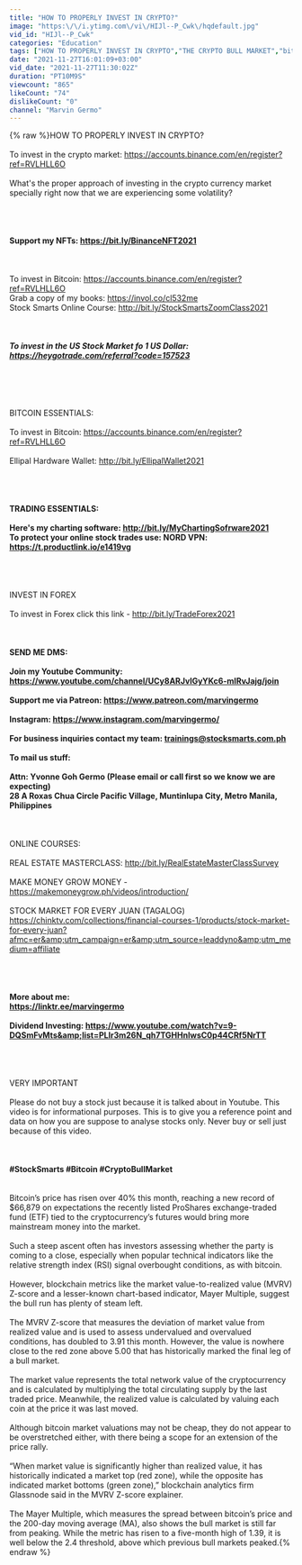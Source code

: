 ```yaml
---
title: "HOW TO PROPERLY INVEST IN CRYPTO?"
image: "https:\/\/i.ytimg.com\/vi\/HIJl--P_Cwk\/hqdefault.jpg"
vid_id: "HIJl--P_Cwk"
categories: "Education"
tags: ["HOW TO PROPERLY INVEST IN CRYPTO","THE CRYPTO BULL MARKET","bitcoin"]
date: "2021-11-27T16:01:09+03:00"
vid_date: "2021-11-27T11:30:02Z"
duration: "PT10M9S"
viewcount: "865"
likeCount: "74"
dislikeCount: "0"
channel: "Marvin Germo"
---
```

{% raw %}HOW TO PROPERLY INVEST IN CRYPTO?<br /><br />To invest in the crypto market: <a rel="nofollow" target="blank" href="https://accounts.binance.com/en/register?ref=RVLHLL6O">https://accounts.binance.com/en/register?ref=RVLHLL6O</a><br /><br />What's the proper approach of investing in the crypto currency market specially right now that we are experiencing some volatility?<br /><br /><br />______________________________<br /><br />Support my NFTs: <a rel="nofollow" target="blank" href="https://bit.ly/BinanceNFT2021">https://bit.ly/BinanceNFT2021</a><br /><br />______________________________<br /><br />To invest in Bitcoin: <a rel="nofollow" target="blank" href="https://accounts.binance.com/en/register?ref=RVLHLL6O">https://accounts.binance.com/en/register?ref=RVLHLL6O</a><br />Grab a copy of my books: <a rel="nofollow" target="blank" href="https://invol.co/cl532me">https://invol.co/cl532me</a><br />Stock Smarts Online Course: <a rel="nofollow" target="blank" href="http://bit.ly/StockSmartsZoomClass2021">http://bit.ly/StockSmartsZoomClass2021</a><br /><br />_______________________________________<br /><br />To invest in the US Stock Market fo 1 US Dollar: <a rel="nofollow" target="blank" href="https://heygotrade.com/referral?code=157523">https://heygotrade.com/referral?code=157523</a><br /><br /><br />_______________________________________<br /><br /><br />BITCOIN ESSENTIALS:<br /><br />To invest in Bitcoin: <a rel="nofollow" target="blank" href="https://accounts.binance.com/en/register?ref=RVLHLL6O">https://accounts.binance.com/en/register?ref=RVLHLL6O</a><br /><br />Ellipal Hardware Wallet: <a rel="nofollow" target="blank" href="http://bit.ly/EllipalWallet2021">http://bit.ly/EllipalWallet2021</a><br /><br /><br />______________________________________<br /><br />TRADING ESSENTIALS:<br /><br />Here's my charting software: <a rel="nofollow" target="blank" href="http://bit.ly/MyChartingSofrware2021">http://bit.ly/MyChartingSofrware2021</a><br />To protect your online stock trades use: NORD VPN: <a rel="nofollow" target="blank" href="https://t.productlink.io/e1419vg">https://t.productlink.io/e1419vg</a><br /><br /><br />______________________________________<br /><br />INVEST IN FOREX<br /><br />To invest in Forex click this link - <a rel="nofollow" target="blank" href="http://bit.ly/TradeForex2021">http://bit.ly/TradeForex2021</a><br /><br />______________________________________<br /><br />SEND ME DMS:<br /><br />Join my Youtube Community: <a rel="nofollow" target="blank" href="https://www.youtube.com/channel/UCy8ARJvlGyYKc6-mIRvJajg/join">https://www.youtube.com/channel/UCy8ARJvlGyYKc6-mIRvJajg/join</a><br /><br />Support me via Patreon:  <a rel="nofollow" target="blank" href="https://www.patreon.com/marvingermo">https://www.patreon.com/marvingermo</a><br /><br />Instagram: <a rel="nofollow" target="blank" href="https://www.instagram.com/marvingermo/">https://www.instagram.com/marvingermo/</a><br /><br />For business inquiries contact my team: trainings@stocksmarts.com.ph<br /><br />To mail us stuff:<br /><br />Attn: Yvonne Goh Germo (Please email or call first so we know we are expecting)<br />28 A Roxas Chua Circle Pacific Village, Muntinlupa City, Metro Manila, Philippines<br /><br />______________________________________<br /><br />ONLINE COURSES:<br /><br />REAL ESTATE MASTERCLASS: <a rel="nofollow" target="blank" href="http://bit.ly/RealEstateMasterClassSurvey">http://bit.ly/RealEstateMasterClassSurvey</a><br /><br />MAKE MONEY GROW MONEY - <a rel="nofollow" target="blank" href="https://makemoneygrow.ph/videos/introduction/">https://makemoneygrow.ph/videos/introduction/</a><br /><br />STOCK MARKET FOR EVERY JUAN (TAGALOG)   <a rel="nofollow" target="blank" href="https://chinktv.com/collections/financial-courses-1/products/stock-market-for-every-juan?afmc=er&amp;utm_campaign=er&amp;utm_source=leaddyno&amp;utm_medium=affiliate">https://chinktv.com/collections/financial-courses-1/products/stock-market-for-every-juan?afmc=er&amp;utm_campaign=er&amp;utm_source=leaddyno&amp;utm_medium=affiliate</a><br /><br /><br />______________________________________<br /><br />More about me: <br /><a rel="nofollow" target="blank" href="https://linktr.ee/marvingermo">https://linktr.ee/marvingermo</a><br /><br />Dividend Investing: <a rel="nofollow" target="blank" href="https://www.youtube.com/watch?v=9-DQSmFvMts&amp;list=PLlr3m26N_qh7TGHHnlwsC0p44CRf5NrTT">https://www.youtube.com/watch?v=9-DQSmFvMts&amp;list=PLlr3m26N_qh7TGHHnlwsC0p44CRf5NrTT</a><br /><br />______________________________________<br /><br /><br />VERY IMPORTANT<br /><br />Please do not buy a stock just because it is talked about in Youtube. This video is for informational purposes. This is to give you a reference point and data on how you are suppose to analyse stocks only. Never buy or sell just because of this video. <br /><br />______________________________________<br /><br />#StockSmarts #Bitcoin #CryptoBullMarket<br />______________________________________<br /><br />Bitcoin’s price has risen over 40% this month, reaching a new record of $66,879 on expectations the recently listed ProShares exchange-traded fund (ETF) tied to the cryptocurrency’s futures would bring more mainstream money into the market.<br /><br />Such a steep ascent often has investors assessing whether the party is coming to a close, especially when popular technical indicators like the relative strength index (RSI) signal overbought conditions, as with bitcoin.<br /><br />However, blockchain metrics like the market value-to-realized value (MVRV) Z-score and a lesser-known chart-based indicator, Mayer Multiple, suggest the bull run has plenty of steam left.<br /><br />The MVRV Z-score that measures the deviation of market value from realized value and is used to assess undervalued and overvalued conditions, has doubled to 3.91 this month. However, the value is nowhere close to the red zone above 5.00 that has historically marked the final leg of a bull market.<br /><br />The market value represents the total network value of the cryptocurrency and is calculated by multiplying the total circulating supply by the last traded price. Meanwhile, the realized value is calculated by valuing each coin at the price it was last moved.<br /><br />Although bitcoin market valuations may not be cheap, they do not appear to be overstretched either, with there being a scope for an extension of the price rally.<br /><br />“When market value is significantly higher than realized value, it has historically indicated a market top (red zone), while the opposite has indicated market bottoms (green zone),” blockchain analytics firm Glassnode said in the MVRV Z-score explainer.<br /><br />The Mayer Multiple, which measures the spread between bitcoin’s price and the 200-day moving average (MA), also shows the bull market is still far from peaking. While the metric has risen to a five-month high of 1.39, it is well below the 2.4 threshold, above which previous bull markets peaked.{% endraw %}
